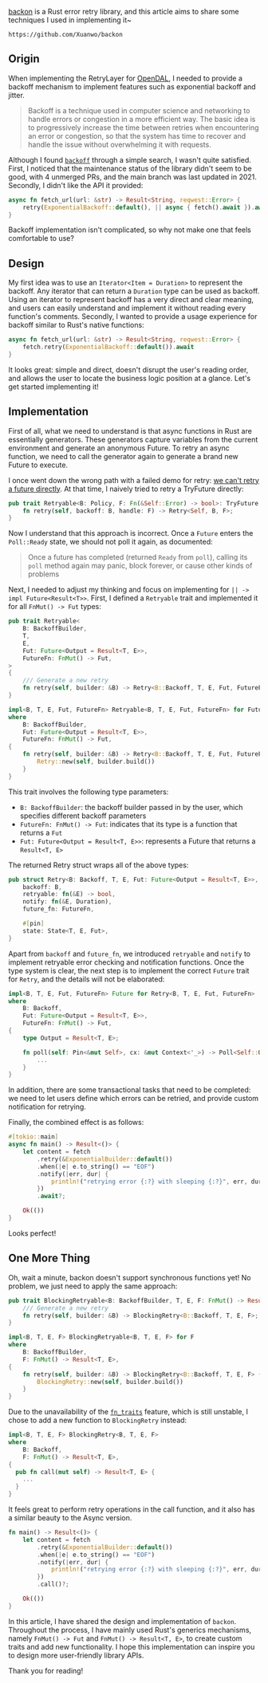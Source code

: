[backon](https://github.com/Xuanwo/backon) is a Rust error retry library, and this article aims to share some techniques I used in implementing it~

```urlpreview
https://github.com/Xuanwo/backon
```

## Origin

When implementing the RetryLayer for [OpenDAL](https://github.com/datafuselabs/opendal), I needed to provide a backoff mechanism to implement features such as exponential backoff and jitter.

> Backoff is a technique used in computer science and networking to handle errors or congestion in a more efficient way. The basic idea is to progressively increase the time between retries when encountering an error or congestion, so that the system has time to recover and handle the issue without overwhelming it with requests.

Although I found [`backoff`](https://github.com/ihrwein/backoff) through a simple search, I wasn't quite satisfied. First, I noticed that the maintenance status of the library didn't seem to be good, with 4 unmerged PRs, and the main branch was last updated in 2021. Secondly, I didn't like the API it provided:

```rust
async fn fetch_url(url: &str) -> Result<String, reqwest::Error> {
    retry(ExponentialBackoff::default(), || async { fetch().await }).await
}
```

Backoff implementation isn't complicated, so why not make one that feels comfortable to use?

## Design

My first idea was to use an `Iterator<Item = Duration>` to represent the backoff. Any iterator that can return a `Duration` type can be used as backoff. Using an iterator to represent backoff has a very direct and clear meaning, and users can easily understand and implement it without reading every function's comments. Secondly, I wanted to provide a usage experience for backoff similar to Rust's native functions:

```rust
async fn fetch_url(url: &str) -> Result<String, reqwest::Error> {
  	fetch.retry(ExponentialBackoff::default()).await
}
```

It looks great: simple and direct, doesn't disrupt the user's reading order, and allows the user to locate the business logic position at a glance. Let's get started implementing it!

## Implementation

First of all, what we need to understand is that async functions in Rust are essentially generators. These generators capture variables from the current environment and generate an anonymous Future. To retry an async function, we need to call the generator again to generate a brand new Future to execute.

I once went down the wrong path with a failed demo for retry: [we can't retry a future directly](https://github.com/Xuanwo/backon/pull/1). At that time, I naively tried to retry a TryFuture directly:

```rust
pub trait Retryable<B: Policy, F: Fn(&Self::Error) -> bool>: TryFuture + Sized {
    fn retry(self, backoff: B, handle: F) -> Retry<Self, B, F>;
}
```

Now I understand that this approach is incorrect. Once a `Future` enters the `Poll::Ready` state, we should not poll it again, as documented:

> Once a future has completed (returned `Ready` from `poll`), calling its `poll` method again may panic, block forever, or cause other kinds of problems

Next, I needed to adjust my thinking and focus on implementing for `|| -> impl Future<Result<T>>`. First, I defined a `Retryable` trait and implemented it for all `FnMut() -> Fut` types:

```rust
pub trait Retryable<
    B: BackoffBuilder,
    T,
    E,
    Fut: Future<Output = Result<T, E>>,
    FutureFn: FnMut() -> Fut,
>
{
    /// Generate a new retry
    fn retry(self, builder: &B) -> Retry<B::Backoff, T, E, Fut, FutureFn>;
}

impl<B, T, E, Fut, FutureFn> Retryable<B, T, E, Fut, FutureFn> for FutureFn
where
    B: BackoffBuilder,
    Fut: Future<Output = Result<T, E>>,
    FutureFn: FnMut() -> Fut,
{
    fn retry(self, builder: &B) -> Retry<B::Backoff, T, E, Fut, FutureFn> {
        Retry::new(self, builder.build())
    }
}
```

This trait involves the following type parameters:

- `B: BackoffBuilder`: the backoff builder passed in by the user, which specifies different backoff parameters
- `FutureFn: FnMut() -> Fut`: indicates that its type is a function that returns a `Fut`
- `Fut: Future<Output = Result<T, E>>`: represents a Future that returns a `Result<T, E>`

The returned Retry struct wraps all of the above types:

```rust
pub struct Retry<B: Backoff, T, E, Fut: Future<Output = Result<T, E>>, FutureFn: FnMut() -> Fut> {
    backoff: B,
    retryable: fn(&E) -> bool,
    notify: fn(&E, Duration),
    future_fn: FutureFn,

    #[pin]
    state: State<T, E, Fut>,
}
```

Apart from `backoff` and `future_fn`, we introduced `retryable` and `notify` to implement retryable error checking and notification functions. Once the type system is clear, the next step is to implement the correct `Future` trait for `Retry`, and the details will not be elaborated:

```rust
impl<B, T, E, Fut, FutureFn> Future for Retry<B, T, E, Fut, FutureFn>
where
    B: Backoff,
    Fut: Future<Output = Result<T, E>>,
    FutureFn: FnMut() -> Fut,
{
    type Output = Result<T, E>;

    fn poll(self: Pin<&mut Self>, cx: &mut Context<'_>) -> Poll<Self::Output> {
        ...
    }
}
```

In addition, there are some transactional tasks that need to be completed: we need to let users define which errors can be retried, and provide custom notification for retrying.

Finally, the combined effect is as follows:

```rust
#[tokio::main]
async fn main() -> Result<()> {
    let content = fetch
        .retry(&ExponentialBuilder::default())
  		.when(|e| e.to_string() == "EOF")
        .notify(|err, dur| {
            println!("retrying error {:?} with sleeping {:?}", err, dur);
        })
        .await?;

    Ok(())
}
```

Looks perfect!

## One More Thing

Oh, wait a minute, backon doesn't support synchronous functions yet! No problem, we just need to apply the same approach:

```rust
pub trait BlockingRetryable<B: BackoffBuilder, T, E, F: FnMut() -> Result<T, E>> {
    /// Generate a new retry
    fn retry(self, builder: &B) -> BlockingRetry<B::Backoff, T, E, F>;
}

impl<B, T, E, F> BlockingRetryable<B, T, E, F> for F
where
    B: BackoffBuilder,
    F: FnMut() -> Result<T, E>,
{
    fn retry(self, builder: &B) -> BlockingRetry<B::Backoff, T, E, F> {
        BlockingRetry::new(self, builder.build())
    }
}
```

Due to the unavailability of the [`fn_traits`](https://github.com/rust-lang/rust/issues/29625) feature, which is still unstable, I chose to add a new function to `BlockingRetry` instead:

```rust
impl<B, T, E, F> BlockingRetry<B, T, E, F>
where
    B: Backoff,
    F: FnMut() -> Result<T, E>,
{
  pub fn call(mut self) -> Result<T, E> {
	...
  }
}
```

It feels great to perform retry operations in the call function, and it also has a similar beauty to the Async version.

```rust
fn main() -> Result<()> {
    let content = fetch
        .retry(&ExponentialBuilder::default())
  		.when(|e| e.to_string() == "EOF")
        .notify(|err, dur| {
            println!("retrying error {:?} with sleeping {:?}", err, dur);
        })
        .call()?;

    Ok(())
}
```

In this article, I have shared the design and implementation of `backon`. Throughout the process, I have mainly used Rust's generics mechanisms, namely `FnMut() -> Fut` and `FnMut() -> Result<T, E>`, to create custom traits and add new functionality. I hope this implementation can inspire you to design more user-friendly library APIs.

Thank you for reading!
